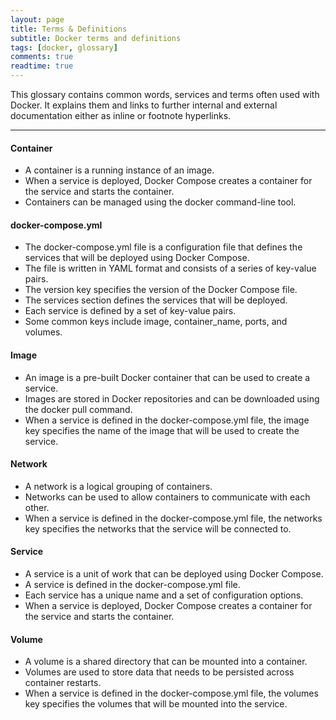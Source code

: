 ```yaml
---
layout: page
title: Terms & Definitions
subtitle: Docker terms and definitions
tags: [docker, glossary]
comments: true
readtime: true
---
```

This glossary contains common words, services and terms often used with Docker. It explains them and links to further internal and external documentation either as inline or footnote hyperlinks.

---
#### **Container**
- A container is a running instance of an image.
- When a service is deployed, Docker Compose creates a container for the service and starts the container.
- Containers can be managed using the docker command-line tool.

#### **docker-compose.yml**
- The docker-compose.yml file is a configuration file that defines the services that will be deployed using Docker Compose.
- The file is written in YAML format and consists of a series of key-value pairs.
- The version key specifies the version of the Docker Compose file.
- The services section defines the services that will be deployed.
- Each service is defined by a set of key-value pairs.
- Some common keys include image, container_name, ports, and volumes.

#### **Image**
- An image is a pre-built Docker container that can be used to create a service.
- Images are stored in Docker repositories and can be downloaded using the docker pull command.
- When a service is defined in the docker-compose.yml file, the image key specifies the name of the image that will be used to create the service.

#### **Network**
- A network is a logical grouping of containers.
- Networks can be used to allow containers to communicate with each other.
- When a service is defined in the docker-compose.yml file, the networks key specifies the networks that the service will be connected to.

#### **Service**
- A service is a unit of work that can be deployed using Docker Compose.
- A service is defined in the docker-compose.yml file.
- Each service has a unique name and a set of configuration options.
- When a service is deployed, Docker Compose creates a container for the service and starts the container.

#### **Volume**
- A volume is a shared directory that can be mounted into a container.
- Volumes are used to store data that needs to be persisted across container restarts.
- When a service is defined in the docker-compose.yml file, the volumes key specifies the volumes that will be mounted into the service.
